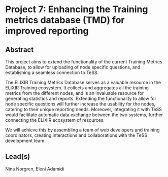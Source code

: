 # Project 7: Enhancing the Training metrics database (TMD) for improved reporting

## Abstract

This project aims to extend the functionality of the current Training Metrics Database, to allow for uploading of node specific questions, and establishing a seamless connection to TeSS.

The ELIXIR Training Metrics Database serves as a valuable resource in the ELIXIR Training ecosystem. It collects and aggregates all the training metrics from the different nodes, and is an invaluable resource for generating statistics and reports. Extending the functionality to allow for node specific questions will further increase the usability for the nodes, catering to their unique reporting needs. Moreover, integrating it with TeSS would facilitate automatic data exchange between the two systems, further connecting the ELIXIR ecosystem of resources.

We will achieve this by assembling a team of web developers and training coordinators, creating interactions and collaborations with the TeSS development team.

## Lead(s)

Nina Norgren, Eleni Adamidi

